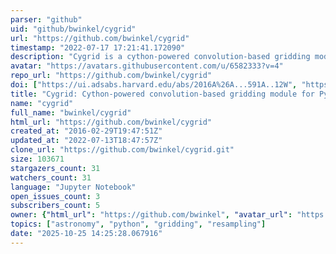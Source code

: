 ```yaml
---
parser: "github"
uid: "github/bwinkel/cygrid"
url: "https://github.com/bwinkel/cygrid"
timestamp: "2022-07-17 17:21:41.172090"
description: "Cygrid is a cython-powered convolution-based gridding module for astronomy"
avatar: "https://avatars.githubusercontent.com/u/6582333?v=4"
repo_url: "https://github.com/bwinkel/cygrid"
doi: ["https://ui.adsabs.harvard.edu/abs/2016A%26A...591A..12W", "https://ui.adsabs.harvard.edu/abs/2016ascl.soft06003W/abstract"]
title: "Cygrid: Cython-powered convolution-based gridding module for Python"
name: "cygrid"
full_name: "bwinkel/cygrid"
html_url: "https://github.com/bwinkel/cygrid"
created_at: "2016-02-29T19:47:51Z"
updated_at: "2022-07-13T18:47:57Z"
clone_url: "https://github.com/bwinkel/cygrid.git"
size: 103671
stargazers_count: 31
watchers_count: 31
language: "Jupyter Notebook"
open_issues_count: 3
subscribers_count: 5
owner: {"html_url": "https://github.com/bwinkel", "avatar_url": "https://avatars.githubusercontent.com/u/6582333?v=4", "login": "bwinkel", "type": "User"}
topics: ["astronomy", "python", "gridding", "resampling"]
date: "2025-10-25 14:25:28.067916"
---
```

